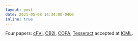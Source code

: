 ```yaml
---
layout: post
date: 2021-05-08 14:34:00-0400
inline: true
---
```


Four papers: [cFVI](/publications/#lutter2021cfvi), [OB2I](/publications/#bai2021exploration), [COPA](/publications/#liu2021coach), [Tesseract](/publications/#mahajan2021tesseract) accepted at [ICML](https://icml.cc/).
